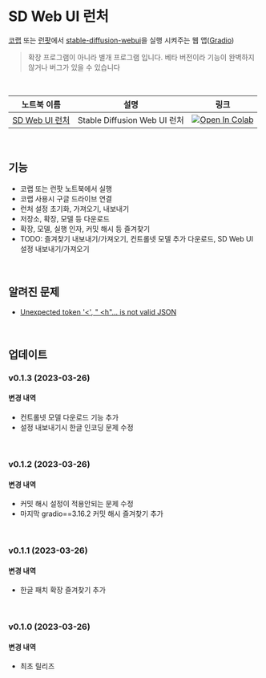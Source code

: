 # SD Web UI 런처
[코랩](https://colab.research.google.com) 또는 [런팟](https://www.runpod.io)에서 [stable-diffusion-webui](https://github.com/AUTOMATIC1111/stable-diffusion-webui)을 실행 시켜주는 웹 앱([Gradio](https://gradio.app/))
> 확장 프로그램이 아니라 별개 프로그램 입니다.
> 베타 버전이라 기능이 완벽하지 않거나 버그가 있을 수 있습니다
</br>

| 노트북 이름 | 설명 | 링크 |
| --- | --- | --- | 
| [SD Web UI 런처](https://github.com/mlhub-action/sd-webui-launcher/blob/main/notebooks/SD-Web-UI-Launcher.ipynb) | Stable Diffusion Web UI 런처 | [![Open In Colab](https://colab.research.google.com/assets/colab-badge.svg)](https://colab.research.google.com/github/mlhub-action/sd-webui-launcher/blob/main/notebooks/SD-Web-UI-Launcher.ipynb) | 
</br>

## 기능
- 코랩 또는 런팟 노트북에서 실행
- 코랩 사용시 구글 드라이브 연결
- 런처 설정 초기화, 가져오기, 내보내기
- 저장소, 확장, 모델 등 다운로드
- 확장, 모델, 실행 인자, 커밋 해시 등 즐겨찾기
- TODO: 즐겨찾기 내보내기/가져오기, 컨트롤넷 모델 추가 다운로드, SD Web UI 설정 내보내기/가져오기
</br>

## 알려진 문제
 - [Unexpected token '<', "<html> <h"... is not valid JSON](https://github.com/mlhub-action/sd-webui-launcher/issues/1)
</br>

## 업데이트
### v0.1.3 (2023-03-26)
#### 변경 내역
- 컨트롤넷 모델 다운로드 기능 추가
- 설정 내보내기시 한글 인코딩 문제 수정
</br>

### v0.1.2 (2023-03-26)
#### 변경 내역
- 커밋 해시 설정이 적용안되는 문제 수정
- 마지막 gradio==3.16.2 커밋 해시 즐겨찾기 추가
</br>

### v0.1.1 (2023-03-26)
#### 변경 내역
- 한글 패치 확장 즐겨찾기 추가
</br>

### v0.1.0 (2023-03-26)
#### 변경 내역
- 최초 릴리즈
</br>